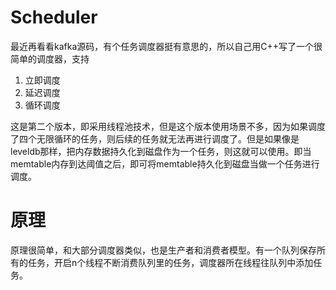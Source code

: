 # Scheduler

最近再看看kafka源码，有个任务调度器挺有意思的，所以自己用C++写了一个很简单的调度器，支持
1. 立即调度
2. 延迟调度
3. 循环调度

这是第二个版本，即采用线程池技术，但是这个版本使用场景不多，因为如果调度了四个无限循环的任务，则后续的任务就无法再进行调度了。但是如果像是leveldb那样，把内存数据持久化到磁盘作为一个任务，则这就可以使用。即当memtable内存到达阈值之后，即可将memtable持久化到磁盘当做一个任务进行调度。

# 原理

原理很简单，和大部分调度器类似，也是生产者和消费者模型。有一个队列保存所有的任务，开启n个线程不断消费队列里的任务，调度器所在线程往队列中添加任务。
